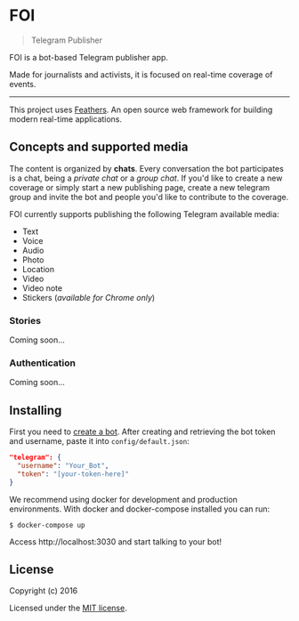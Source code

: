 # FOI

> Telegram Publisher

FOI is a bot-based Telegram publisher app.

Made for journalists and activists, it is focused on real-time coverage of events.

---

This project uses [Feathers](http://feathersjs.com). An open source web framework for building modern real-time applications.

## Concepts and supported media

The content is organized by **chats**. Every conversation the bot participates is a chat, being a *private chat* or a *group chat*. If you'd like to create a new coverage or simply start a new publishing page, create a new telegram group and invite the bot and people you'd like to contribute to the coverage.

FOI currently supports publishing the following Telegram available media:

 - Text
 - Voice
 - Audio
 - Photo
 - Location
 - Video
 - Video note
 - Stickers (*available for Chrome only*)

### Stories

Coming soon...

### Authentication

Coming soon...

## Installing

First you need to [create a bot](https://telegram.me/botfather). After creating and retrieving the bot token and username, paste it into `config/default.json`:

```json
"telegram": {
  "username": "Your_Bot",
  "token": "[your-token-here]"
}
```

We recommend using docker for development and production environments. With docker and docker-compose installed you can run:

```
$ docker-compose up
```

Access http://localhost:3030 and start talking to your bot!

## License

Copyright (c) 2016

Licensed under the [MIT license](LICENSE).
